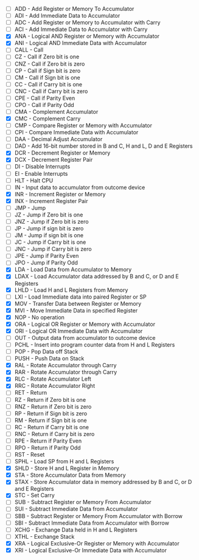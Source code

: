 - [ ] ADD - Add Register or Memory To Accumulator
- [ ] ADI - Add Immediate Data to Accumulator
- [ ] ADC - Add Register or Memory to Accumulator with Carry
- [ ] ACI - Add Immediate Data to Accumulator with Carry
- [x] ANA - Logical AND Register or Memory with Accumulator
- [x] ANI - Logical AND Immediate Data with Accumulator
- [ ] CALL - Call
- [ ] CZ - Call if Zero bit is one
- [ ] CNZ - Call if Zero bit is zero
- [ ] CP - Call if Sign bit is zero
- [ ] CM - Call if Sign bit is one
- [ ] CC - Call if Carry bit is one
- [ ] CNC - Call if Carry bit is zero
- [ ] CPE - Call if Parity Even
- [ ] CPO - Call if Parity Odd
- [ ] CMA - Complement Accumulator
- [x] CMC - Complement Carry
- [ ] CMP - Compare Register or Memory with Accumulator
- [ ] CPI - Compare Immediate Data with Accumulator
- [ ] DAA - Decimal Adjust Accumulator
- [ ] DAD - Add 16-bit number stored in B and C, H and L, D and E Registers
- [x] DCR - Decrement Register or Memory
- [x] DCX - Decrement Register Pair
- [ ] DI - Disable Interrupts
- [ ] EI - Enable Interrupts
- [ ] HLT - Halt CPU
- [ ] IN - Input data to accumulator from outcome device
- [x] INR - Increment Register or Memory
- [x] INX - Increment Register Pair
- [ ] JMP - Jump
- [ ] JZ - Jump if Zero bit is one
- [ ] JNZ - Jump if Zero bit is zero
- [ ] JP - Jump if sign bit is zero
- [ ] JM - Jump if sign bit is one
- [ ] JC - Jump if Carry bit is one
- [ ] JNC - Jump if Carry bit is zero
- [ ] JPE - Jump if Parity Even
- [ ] JPO - Jump if Parity Odd
- [x] LDA - Load Data from Accumulator to Memory
- [x] LDAX - Load Accumulator data addressed by B and C, or D and E Registers
- [x] LHLD - Load H and L Registers from Memory
- [ ] LXI - Load Immediate data into paired Register or SP
- [x] MOV - Transfer Data between Register or Memory
- [x] MVI - Move Immediate Data in specified Register
- [x] NOP - No operation
- [x] ORA - Logical OR Register or Memory with Accumulator
- [x] ORI - Logical OR Immediate Data with Accumulator
- [ ] OUT - Output data from accumulator to outcome device
- [ ] PCHL - Insert into program counter data from H and L Registers
- [ ] POP - Pop Data off Stack
- [ ] PUSH - Push Data on Stack
- [x] RAL - Rotate Accumulator through Carry
- [x] RAR - Rotate Accumulator through Carry
- [x] RLC - Rotate Accumulator Left
- [x] RRC - Rotate Accumulator Right
- [ ] RET - Return
- [ ] RZ - Return if Zero bit is one
- [ ] RNZ - Return if Zero bit is zero
- [ ] RP - Return if Sign bit is zero
- [ ] RM - Return if Sign bit is one
- [ ] RC - Return if Carry bit is one
- [ ] RNC - Return if Carry bit is zero
- [ ] RPE - Return if Parity Even
- [ ] RPO - Return if Parity Odd
- [ ] RST - Reset
- [ ] SPHL - Load SP from H and L Registers
- [x] SHLD - Store H and L Register in Memory
- [x] STA - Store Accumulator Data from Memory
- [x] STAX - Store Accumulator data in memory addressed by B and C, or D and E Registers
- [x] STC - Set Carry
- [ ] SUB - Subtract Register or Memory From Accumulator
- [ ] SUI - Subtract Immediate Data from Accumulator
- [ ] SBB - Subtract Register or Memory From Accumulator with Borrow
- [ ] SBI - Subtract Immediate Data from Accumulator with Borrow
- [ ] XCHG - Exchange Data held in H and L Registers
- [ ] XTHL - Exchange Stack
- [x] XRA - Logical Exclusive-Or Register or Memory with Accumulator
- [x] XRI - Logical Exclusive-Or Immediate Data with Accumulator

